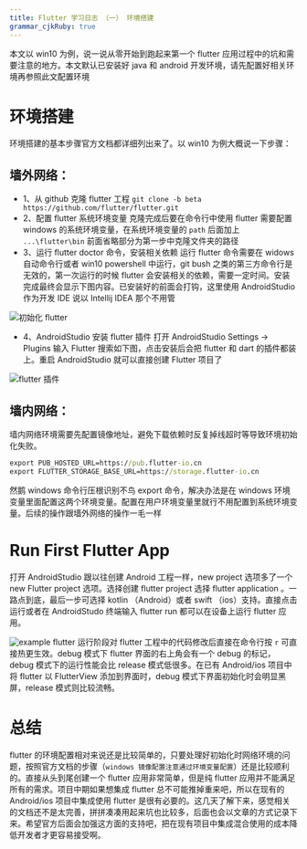 ```yaml
---
title: Flutter 学习日志 （一） 环境搭建
grammar_cjkRuby: true
---
```


本文以 win10 为例，说一说从零开始到跑起来第一个 flutter 应用过程中的坑和需要注意的地方。本文默认已安装好 java 和 android 开发环境，请先配置好相关环境再参照此文配置环境
# 环境搭建
环境搭建的基本步骤官方文档都详细列出来了。以 win10 为例大概说一下步骤：
## 墙外网络：
- 1、从 github 克隆 flutter 工程
`git clone -b beta https://github.com/flutter/flutter.git`
- 2、配置 flutter 系统环境变量
克隆完成后要在命令行中使用 flutter 需要配置 windows 的系统环境变量，在系统环境变量的 `path` 后面加上 `...\flutter\bin` 前面省略部分为第一步中克隆文件夹的路径
- 3、运行 flutter doctor 命令，安装相关依赖
运行 flutter 命令需要在 widows 自动命令行或者 win10 powershell 中运行，git bush 之类的第三方命令行是无效的，第一次运行的时候 flutter 会安装相关的依赖，需要一定时间。安装完成最终会显示下图内容。已安装好的前面会打钩，这里使用 AndroidStudio 作为开发 IDE 说以 Intellij IDEA 那个不用管

![初始化 flutter](http://oddbiem8l.bkt.clouddn.com/flutterdoctor.png)
- 4、AndroidStudio 安装 flutter 插件
打开 AndroidStudio Settings -> Plugins 输入 Flutter 搜索如下图，点击安装后会把 flutter 和 dart 的插件都装上。重启 AndroidStudio 就可以直接创建 Flutter 项目了

![flutter 插件](http://oddbiem8l.bkt.clouddn.com/flutter_plugin.png)
## 墙内网络：
墙内网络环境需要先配置镜像地址，避免下载依赖时反复掉线超时等导致环境初始化失败。
```cmd
export PUB_HOSTED_URL=https://pub.flutter-io.cn
export FLUTTER_STORAGE_BASE_URL=https://storage.flutter-io.cn
```
然鹅 windows 命令行压根识别不鸟 export 命令，解决办法是在 windows 环境变量里面配置这两个环境变量。配置在用户环境变量里就行不用配置到系统环境变量。后续的操作跟墙外网络的操作一毛一样
# Run First Flutter App
打开 AndroidStudio 跟以往创建 Android 工程一样，new project 选项多了一个 new Flutter project 选项。选择创建 flutter project 选择 flutter application 。一路点到底，最后一步可选择 kotlin （Android）或者 swift （ios）支持。直接点击运行或者在 AndroidStudo 终端输入 flutter run 都可以在设备上运行 flutter 应用。

![example flutter](http://oddbiem8l.bkt.clouddn.com/flutter_example.png)
运行阶段对 flutter 工程中的代码修改后直接在命令行按 `r` 可直接热更生效。debug 模式下 flutter 界面的右上角会有一个 debug 的标记，debug 模式下的运行性能会比 release 模式低很多。在已有 Android/ios 项目中将 flutter 以 FlutterView 添加到界面时，debug 模式下界面初始化时会明显黑屏，release 模式则比较流畅。
# 总结
flutter 的环境配置相对来说还是比较简单的，只要处理好初始化时网络环境的问题，按照官方文档的步骤（`windows 镜像配置注意通过环境变量配置`）还是比较顺利的。直接从头到尾创建一个 flutter 应用非常简单，但是纯 flutter 应用并不能满足所有的需求。项目中期如果想集成 flutter 总不可能推掉重来吧，所以在现有的 Android/ios 项目中集成使用 flutter 是很有必要的。这几天了解下来，感觉相关的文档还不是太完善，拼拼凑凑用起来坑也比较多，后面也会以文章的方式记录下来。希望官方后面会加强这方面的支持吧，把在现有项目中集成混合使用的成本降低开发者才更容易接受啊。

